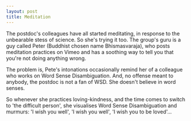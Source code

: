 ```yaml
---
layout: post
title: Meditation
---
```


The postdoc's colleagues have all started meditating, in response to the unbearable stess of science. So she's trying it too. The group's guru is a guy called Peter (Buddhist chosen name Bhismasvaraja), who posts meditation practices on Vimeo and has a soothing way to tell you that you're not doing anything wrong. 

The problem is, Pete's intonations occasionally remind her of a colleague who works on Word Sense Disambiguation. And, no offense meant to anybody, the postdoc is not a fan of WSD. She doesn't believe in word senses.

So whenever she practices loving-kindness, and the time comes to switch to 'the difficult person', she visualises Word Sense Disambiguation and murmurs: 'I wish you well', 'I wish you well', 'I wish you to be loved'...
